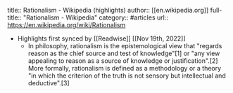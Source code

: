 title:: Rationalism - Wikipedia (highlights)
author:: [[en.wikipedia.org]]
full-title:: "Rationalism - Wikipedia"
category:: #articles
url:: https://en.wikipedia.org/wiki/Rationalism

- Highlights first synced by [[Readwise]] [[Nov 19th, 2022]]
	- In philosophy, rationalism is the epistemological view that "regards reason as the chief source and test of knowledge"[1] or "any view appealing to reason as a source of knowledge or justification".[2] More formally, rationalism is defined as a methodology or a theory "in which the criterion of the truth is not sensory but intellectual and deductive".[3]